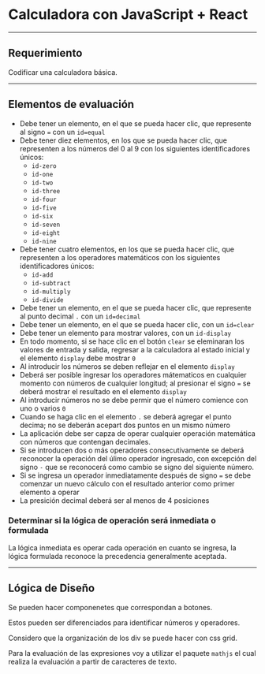 # Calculadora con JavaScript + React
---

## Requerimiento

Codificar una calculadora básica.

---
## Elementos de evaluación

- Debe tener un elemento, en el que se pueda hacer clic, que represente al signo `=` con un `id=equal`
- Debe tener diez elementos, en los que se pueda hacer clic, que representen a los números del 0 al 9 con los siguientes identificadores únicos:
  - `id-zero`
  - `id-one`
  - `id-two`
  - `id-three`
  - `id-four`
  - `id-five`
  - `id-six`
  - `id-seven`
  - `id-eight`
  - `id-nine`
- Debe tener cuatro elementos, en los que se pueda hacer clic, que representen a los operadores matemáticos con los siguientes identificadores únicos:
  - `id-add`
  - `id-subtract`
  - `id-multiply`
  - `id-divide`
- Debe tener un elemento, en el que se pueda hacer clic, que represente al punto decimal `.` con un `id=decimal`
- Debe tener un elemento, en el que se pueda hacer clic, con un `id=clear`
- Debe tener un elemento para mostrar valores, con un `id-display`
- En todo momento, si se hace clic en el botón `clear` se eleminaran los valores de entrada y salida, regresar a la calculadora al estado inicial y el elemento `display` debe mostrar `0`
- Al introducir los números se deben reflejar en el elemento `display`
- Deberá ser posible ingresar los operadores mátematicos en cualquier momento con números de cualquier longitud; al presionar el signo `=` se deberá mostrar el resultado en el elemento `display`
- Al introducir números no se debe permir que el número comience con uno o varios `0`
- Cuando se haga clic en el elemento `.` se deberá agregar el punto decima; no se deberán acepart dos puntos en un mismo número
- La aplicación debe ser capza de operar cualquier operación matemática con números que contengan decimales.
- Si se introducen dos o más operadores consecutivamente se deberá reconocer la operación del úlimo operador ingresado, con excepción del signo `-` que se reconocerá como cambio se signo del siguiente número.
- Si se ingresa un operador inmediatamente después de signo `=` se debe comenzar un nuevo cálculo con el resultado anterior como primer elemento a operar
- La presición decimal deberá ser al menos de 4 posiciones
### Determinar si la lógica de operación será inmediata o formulada
La lógica inmediata es operar cada operación en cuanto se ingresa, la lógica formulada reconoce la precedencia generalmente aceptada.

---
## Lógica de Diseño

Se pueden hacer componenetes que correspondan a botones.

Estos pueden ser diferenciados para identificar números y operadores.

Considero que la organización de los div se puede hacer con css grid.

Para la evaluación de las expresiones voy a utilizar el paquete `mathjs` el cual realiza la evaluación a partir de caracteres de texto.